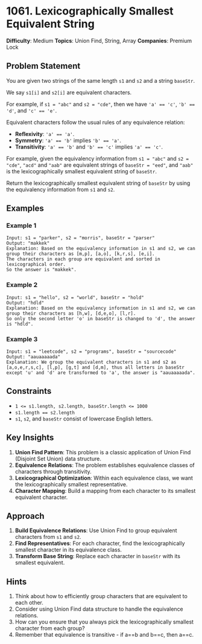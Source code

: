 # 1061. Lexicographically Smallest Equivalent String

**Difficulty**: Medium
**Topics**: Union Find, String, Array
**Companies**: Premium Lock

## Problem Statement

You are given two strings of the same length `s1` and `s2` and a string `baseStr`.

We say `s1[i]` and `s2[i]` are equivalent characters.

For example, if `s1 = "abc"` and `s2 = "cde"`, then we have `'a' == 'c'`, `'b' == 'd'`, and `'c' == 'e'`.

Equivalent characters follow the usual rules of any equivalence relation:

- **Reflexivity**: `'a' == 'a'`.
- **Symmetry**: `'a' == 'b'` implies `'b' == 'a'`.
- **Transitivity**: `'a' == 'b'` and `'b' == 'c'` implies `'a' == 'c'`.

For example, given the equivalency information from `s1 = "abc"` and `s2 = "cde"`, `"acd"` and `"aab"` are equivalent strings of `baseStr = "eed"`, and `"aab"` is the lexicographically smallest equivalent string of `baseStr`.

Return the lexicographically smallest equivalent string of `baseStr` by using the equivalency information from `s1` and `s2`.

## Examples

### Example 1

```
Input: s1 = "parker", s2 = "morris", baseStr = "parser"
Output: "makkek"
Explanation: Based on the equivalency information in s1 and s2, we can group their characters as [m,p], [a,o], [k,r,s], [e,i].
The characters in each group are equivalent and sorted in lexicographical order.
So the answer is "makkek".
```

### Example 2

```
Input: s1 = "hello", s2 = "world", baseStr = "hold"
Output: "hdld"
Explanation: Based on the equivalency information in s1 and s2, we can group their characters as [h,w], [d,e,o], [l,r].
So only the second letter 'o' in baseStr is changed to 'd', the answer is "hdld".
```

### Example 3

```
Input: s1 = "leetcode", s2 = "programs", baseStr = "sourcecode"
Output: "aauaaaaada"
Explanation: We group the equivalent characters in s1 and s2 as [a,o,e,r,s,c], [l,p], [g,t] and [d,m], thus all letters in baseStr except 'u' and 'd' are transformed to 'a', the answer is "aauaaaaada".
```

## Constraints

- `1 <= s1.length, s2.length, baseStr.length <= 1000`
- `s1.length == s2.length`
- `s1`, `s2`, and `baseStr` consist of lowercase English letters.

## Key Insights

1. **Union Find Pattern**: This problem is a classic application of Union Find (Disjoint Set Union) data structure.
2. **Equivalence Relations**: The problem establishes equivalence classes of characters through transitivity.
3. **Lexicographical Optimization**: Within each equivalence class, we want the lexicographically smallest representative.
4. **Character Mapping**: Build a mapping from each character to its smallest equivalent character.

## Approach

1. **Build Equivalence Relations**: Use Union Find to group equivalent characters from `s1` and `s2`.
2. **Find Representatives**: For each character, find the lexicographically smallest character in its equivalence class.
3. **Transform Base String**: Replace each character in `baseStr` with its smallest equivalent.

## Hints

1. Think about how to efficiently group characters that are equivalent to each other.
2. Consider using Union Find data structure to handle the equivalence relations.
3. How can you ensure that you always pick the lexicographically smallest character from each group?
4. Remember that equivalence is transitive - if a==b and b==c, then a==c.
